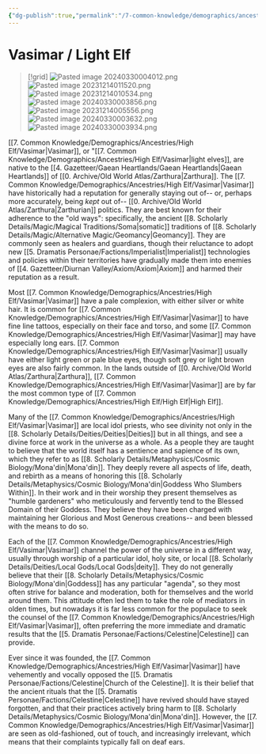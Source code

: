 ```yaml
---
{"dg-publish":true,"permalink":"/7-common-knowledge/demographics/ancestries/high-elf/vasimar/","noteIcon":""}
---
```


# Vasimar / Light Elf

>[!grid]
>![Pasted image 20240330004012.png](/img/user/x.%20Assets/Attachments/Pasted%20image%2020240330004012.png)
>![Pasted image 20231214011520.png](/img/user/x.%20Assets/Attachments/Pasted%20image%2020231214011520.png)
>![Pasted image 20231214010534.png](/img/user/x.%20Assets/Attachments/Pasted%20image%2020231214010534.png)
>![Pasted image 20240330003856.png](/img/user/x.%20Assets/Attachments/Pasted%20image%2020240330003856.png)
>![Pasted image 20231214005556.png](/img/user/x.%20Assets/Attachments/Pasted%20image%2020231214005556.png)
>![Pasted image 20240330003632.png](/img/user/x.%20Assets/Attachments/Pasted%20image%2020240330003632.png)
>![Pasted image 20240330003934.png](/img/user/x.%20Assets/Attachments/Pasted%20image%2020240330003934.png)

[[7. Common Knowledge/Demographics/Ancestries/High Elf/Vasimar\|Vasimar]], or "[[7. Common Knowledge/Demographics/Ancestries/High Elf/Vasimar\|light elves]], are native to the [[4. Gazetteer/Gaean Heartlands/Gaean Heartlands\|Gaean Heartlands]] of [[0. Archive/Old World Atlas/Zarthura\|Zarthura]]. The [[7. Common Knowledge/Demographics/Ancestries/High Elf/Vasimar\|Vasimar]] have historically had a reputation for generally staying out of-- or, perhaps more accurately, being *kept* out of-- [[0. Archive/Old World Atlas/Zarthura\|Zarthurian]] politics. They are best known for their adherence to the "old ways": specifically, the ancient [[8. Scholarly Details/Magic/Magical Traditions/Soma\|somatic]] traditions of [[8. Scholarly Details/Magic/Alternative Magic/Geomancy\|Geomancy]]. They are commonly seen as healers and guardians, though their reluctance to adopt new [[5. Dramatis Personae/Factions/Imperialist\|Imperialist]] technologies and policies within their territories have gradually made them into enemies of [[4. Gazetteer/Diurnan Valley/Axiom/Axiom\|Axiom]] and harmed their reputation as a result. 

Most [[7. Common Knowledge/Demographics/Ancestries/High Elf/Vasimar\|Vasimar]] have a pale complexion, with either silver or white hair. It is common for [[7. Common Knowledge/Demographics/Ancestries/High Elf/Vasimar\|Vasimar]] to have fine line tattoos, especially on their face and torso, and some [[7. Common Knowledge/Demographics/Ancestries/High Elf/Vasimar\|Vasimar]] may have especially long ears. [[7. Common Knowledge/Demographics/Ancestries/High Elf/Vasimar\|Vasimar]] usually have either light green or pale blue eyes, though soft grey or light brown eyes are also fairly common. In the lands outside of [[0. Archive/Old World Atlas/Zarthura\|Zarthura]], [[7. Common Knowledge/Demographics/Ancestries/High Elf/Vasimar\|Vasimar]] are by far the most common type of [[7. Common Knowledge/Demographics/Ancestries/High Elf/High Elf\|High Elf]]. 

Many of the [[7. Common Knowledge/Demographics/Ancestries/High Elf/Vasimar\|Vasimar]] are local idol priests, who see divinity not only in the [[8. Scholarly Details/Deities/Deities\|Deities]] but in all things, and see a divine force at work in the universe as a whole. As a people they are taught to believe that the world itself has a sentience and sapience of its own, which they refer to as [[8. Scholarly Details/Metaphysics/Cosmic Biology/Mona'din\|Mona'din]]. They deeply revere all aspects of life, death, and rebirth as a means of honoring this [[8. Scholarly Details/Metaphysics/Cosmic Biology/Mona'din\|Goddess Who Slumbers Within]]. In their work and in their worship they present themselves as "humble gardeners" who meticulously and fervently tend to the Blessed Domain of their Goddess. They believe they have been charged with maintaining her Glorious and Most Generous creations-- and been blessed with the means to do so.  

Each of the [[7. Common Knowledge/Demographics/Ancestries/High Elf/Vasimar\|Vasimar]] channel the power of the universe in a different way, usually through worship of a particular idol, holy site, or local [[8. Scholarly Details/Deities/Local Gods/Local Gods\|deity]]. They do not generally believe that their [[8. Scholarly Details/Metaphysics/Cosmic Biology/Mona'din\|Goddess]] has any particular "agenda", so they most often strive for balance and moderation, both for themselves and the world around them. This attitude often led them to take the role of mediators in olden times, but nowadays it is far less common for the populace to seek the counsel of the [[7. Common Knowledge/Demographics/Ancestries/High Elf/Vasimar\|Vasimar]], often preferring the more immediate and dramatic results that the [[5. Dramatis Personae/Factions/Celestine\|Celestine]] can provide.

Ever since it was founded, the [[7. Common Knowledge/Demographics/Ancestries/High Elf/Vasimar\|Vasimar]] have vehemently and vocally opposed the [[5. Dramatis Personae/Factions/Celestine\|Church of the Celestine]]. It is their belief that the ancient rituals that the [[5. Dramatis Personae/Factions/Celestine\|Celestine]] have revived should have stayed forgotten, and that their practices actively bring harm to [[8. Scholarly Details/Metaphysics/Cosmic Biology/Mona'din\|Mona'din]]. However, the [[7. Common Knowledge/Demographics/Ancestries/High Elf/Vasimar\|Vasimar]] are seen as old-fashioned, out of touch, and increasingly irrelevant, which means that their complaints typically fall on deaf ears. 



